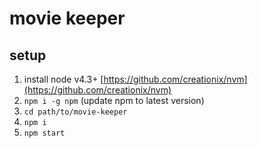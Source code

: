 # movie keeper

## setup

1. install node v4.3+ [https://github.com/creationix/nvm](https://github.com/creationix/nvm)
2. `npm i -g npm` (update npm to latest version)
3. `cd path/to/movie-keeper`
4. `npm i`
5. `npm start`
